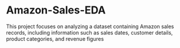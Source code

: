 # Amazon-Sales-EDA
This project focuses on analyzing a dataset containing Amazon sales records, including information such as sales dates, customer details, product categories, and revenue figures
